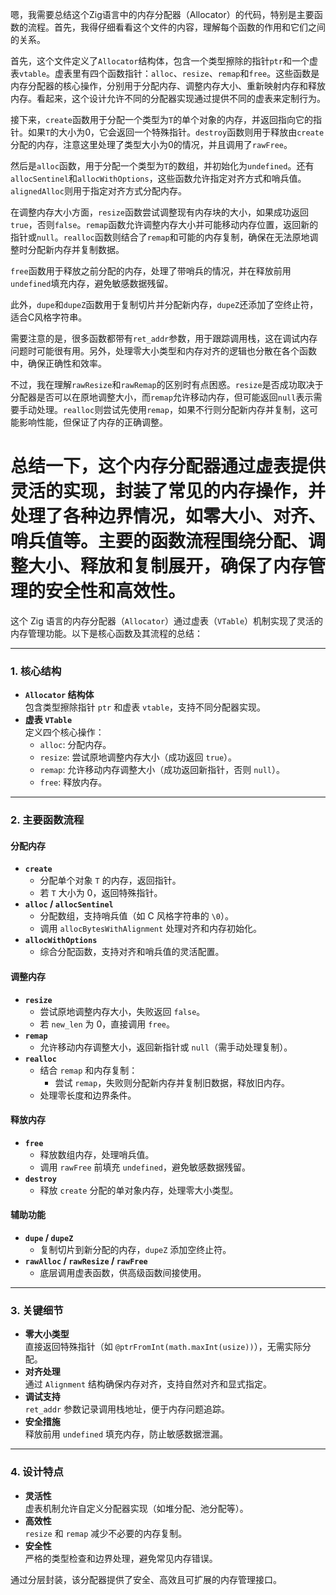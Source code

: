 嗯，我需要总结这个Zig语言中的内存分配器（Allocator）的代码，特别是主要函数的流程。首先，我得仔细看看这个文件的内容，理解每个函数的作用和它们之间的关系。

首先，这个文件定义了`Allocator`结构体，包含一个类型擦除的指针`ptr`和一个虚表`vtable`。虚表里有四个函数指针：`alloc`、`resize`、`remap`和`free`。这些函数是内存分配器的核心操作，分别用于分配内存、调整内存大小、重新映射内存和释放内存。看起来，这个设计允许不同的分配器实现通过提供不同的虚表来定制行为。

接下来，`create`函数用于分配一个类型为`T`的单个对象的内存，并返回指向它的指针。如果`T`的大小为0，它会返回一个特殊指针。`destroy`函数则用于释放由`create`分配的内存，注意这里处理了类型大小为0的情况，并且调用了`rawFree`。

然后是`alloc`函数，用于分配一个类型为`T`的数组，并初始化为`undefined`。还有`allocSentinel`和`allocWithOptions`，这些函数允许指定对齐方式和哨兵值。`alignedAlloc`则用于指定对齐方式分配内存。

在调整内存大小方面，`resize`函数尝试调整现有内存块的大小，如果成功返回`true`，否则`false`。`remap`函数允许调整内存大小并可能移动内存位置，返回新的指针或`null`。`realloc`函数则结合了`remap`和可能的内存复制，确保在无法原地调整时分配新内存并复制数据。

`free`函数用于释放之前分配的内存，处理了带哨兵的情况，并在释放前用`undefined`填充内存，避免敏感数据残留。

此外，`dupe`和`dupeZ`函数用于复制切片并分配新内存，`dupeZ`还添加了空终止符，适合C风格字符串。

需要注意的是，很多函数都带有`ret_addr`参数，用于跟踪调用栈，这在调试内存问题时可能很有用。另外，处理零大小类型和内存对齐的逻辑也分散在各个函数中，确保正确性和效率。

不过，我在理解`rawResize`和`rawRemap`的区别时有点困惑。`resize`是否成功取决于分配器是否可以在原地调整大小，而`remap`允许移动内存，但可能返回`null`表示需要手动处理。`realloc`则尝试先使用`remap`，如果不行则分配新内存并复制，这可能影响性能，但保证了内存的正确调整。

总结一下，这个内存分配器通过虚表提供灵活的实现，封装了常见的内存操作，并处理了各种边界情况，如零大小、对齐、哨兵值等。主要的函数流程围绕分配、调整大小、释放和复制展开，确保了内存管理的安全性和高效性。
================================================
这个 Zig 语言的内存分配器（`Allocator`）通过虚表（`VTable`）机制实现了灵活的内存管理功能。以下是核心函数及其流程的总结：

---

### **1. 核心结构**
- **`Allocator` 结构体**  
  包含类型擦除指针 `ptr` 和虚表 `vtable`，支持不同分配器实现。
- **虚表 `VTable`**  
  定义四个核心操作：
  - `alloc`: 分配内存。
  - `resize`: 尝试原地调整内存大小（成功返回 `true`）。
  - `remap`: 允许移动内存调整大小（成功返回新指针，否则 `null`）。
  - `free`: 释放内存。

---

### **2. 主要函数流程**
#### **分配内存**
- **`create`**  
  - 分配单个对象 `T` 的内存，返回指针。
  - 若 `T` 大小为 0，返回特殊指针。
- **`alloc` / `allocSentinel`**  
  - 分配数组，支持哨兵值（如 C 风格字符串的 `\0`）。
  - 调用 `allocBytesWithAlignment` 处理对齐和内存初始化。
- **`allocWithOptions`**  
  - 综合分配函数，支持对齐和哨兵值的灵活配置。

#### **调整内存**
- **`resize`**  
  - 尝试原地调整内存大小，失败返回 `false`。
  - 若 `new_len` 为 0，直接调用 `free`。
- **`remap`**  
  - 允许移动内存调整大小，返回新指针或 `null`（需手动处理复制）。
- **`realloc`**  
  - 结合 `remap` 和内存复制：
    - 尝试 `remap`，失败则分配新内存并复制旧数据，释放旧内存。
  - 处理零长度和边界条件。

#### **释放内存**
- **`free`**  
  - 释放数组内存，处理哨兵值。
  - 调用 `rawFree` 前填充 `undefined`，避免敏感数据残留。
- **`destroy`**  
  - 释放 `create` 分配的单对象内存，处理零大小类型。

#### **辅助功能**
- **`dupe` / `dupeZ`**  
  - 复制切片到新分配的内存，`dupeZ` 添加空终止符。
- **`rawAlloc` / `rawResize` / `rawFree`**  
  - 底层调用虚表函数，供高级函数间接使用。

---

### **3. 关键细节**
- **零大小类型**  
  直接返回特殊指针（如 `@ptrFromInt(math.maxInt(usize))`），无需实际分配。
- **对齐处理**  
  通过 `Alignment` 结构确保内存对齐，支持自然对齐和显式指定。
- **调试支持**  
  `ret_addr` 参数记录调用栈地址，便于内存问题追踪。
- **安全措施**  
  释放前用 `undefined` 填充内存，防止敏感数据泄漏。

---

### **4. 设计特点**
- **灵活性**  
  虚表机制允许自定义分配器实现（如堆分配、池分配等）。
- **高效性**  
  `resize` 和 `remap` 减少不必要的内存复制。
- **安全性**  
  严格的类型检查和边界处理，避免常见内存错误。

通过分层封装，该分配器提供了安全、高效且可扩展的内存管理接口。